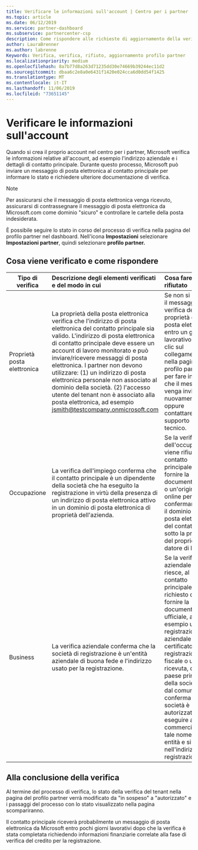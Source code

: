 ```yaml
---
title: Verificare le informazioni sull'account | Centro per i partner
ms.topic: article
ms.date: 06/12/2019
ms.service: partner-dashboard
ms.subservice: partnercenter-csp
description: Come rispondere alle richieste di aggiornamento della verifica da Microsoft
author: LauraBrenner
ms.author: labrenne
Keywords: Verifica, verifica, rifiuto, aggiornamento profilo partner
ms.localizationpriority: medium
ms.openlocfilehash: 8a7b77d8a263d71235dd30e74669b39244ec11d2
ms.sourcegitcommit: dbaa6c2e8a0e6431f1420e024cca6d0dd54f1425
ms.translationtype: MT
ms.contentlocale: it-IT
ms.lasthandoff: 11/06/2019
ms.locfileid: "73651145"
---
```

# <a name="verify-your-account-information"></a>Verificare le informazioni sull'account

Quando si crea il proprio account nel centro per i partner, Microsoft verifica le informazioni relative all'account, ad esempio l'indirizzo aziendale e i dettagli di contatto principale. Durante questo processo, Microsoft può inviare un messaggio di posta elettronica al contatto principale per informare lo stato e richiedere ulteriore documentazione di verifica. 

>[!Note]
>Per assicurarsi che il messaggio di posta elettronica venga ricevuto, assicurarsi di contrassegnare il messaggio di posta elettronica da Microsoft.com come dominio "sicuro" e controllare le cartelle della posta indesiderata.

È possibile seguire lo stato in corso del processo di verifica nella pagina del profilo partner nel dashboard. Nell'icona **Impostazioni** selezionare **Impostazioni partner**, quindi selezionare **profilo partner.**

## <a name="what-is-verified-and-how-to-respond"></a>Cosa viene verificato e come rispondere

|**Tipo di verifica**   |**Descrizione degli elementi verificati e del modo in cui**   |**Cosa fare se rifiutato**   |
|----------------------------|:-----------------------------------|:--------------------------------------|
|Proprietà posta elettronica   |La proprietà della posta elettronica verifica che l'indirizzo di posta elettronica del contatto principale sia valido.  L'indirizzo di posta elettronica di contatto principale deve essere un account di lavoro monitorato e può inviare/ricevere messaggi di posta elettronica.  I partner non devono utilizzare: (1) un indirizzo di posta elettronica personale non associato al dominio della società. (2) l'accesso utente del tenant non è associato alla posta elettronica, ad esempio jsmith@testcompany.onmicrosoft.com   |Se non si riceve il messaggio di verifica della proprietà della posta elettronica entro un giorno lavorativo, fare clic sul collegamento nella pagina profilo partner per fare in modo che il messaggio venga inviato nuovamente oppure contattare il supporto tecnico.|
|Occupazione |La verifica dell'impiego conferma che il contatto principale è un dipendente della società che ha eseguito la registrazione in virtù della presenza di un indirizzo di posta elettronica attivo in un dominio di posta elettronica di proprietà dell'azienda.|Se la verifica dell'occupazione viene rifiutata, il contatto principale può fornire la documentazione o un'origine online per confermare che il dominio di posta elettronica del contatto è sotto la proprietà del proprio datore di lavoro.|
|Business   |La verifica aziendale conferma che la società di registrazione è un'entità aziendale di buona fede e l'indirizzo usato per la registrazione.|Se la verifica aziendale non riesce, al contatto principale verrà richiesto di fornire la documentazione ufficiale, ad esempio una registrazione aziendale o un certificato di registrazione fiscale o una ricevuta, dal paese principale della società o dal comune che conferma che la società è autorizzato a eseguire attività commerciali con tale nome di entità e si trova nell'indirizzo di registrazione.|

## <a name="when-verification-concludes"></a>Alla conclusione della verifica

Al termine del processo di verifica, lo stato della verifica del tenant nella pagina del profilo partner verrà modificato da "in sospeso" a "autorizzato" e i passaggi del processo con lo stato visualizzato nella pagina scompariranno.

Il contatto principale riceverà probabilmente un messaggio di posta elettronica da Microsoft entro pochi giorni lavorativi dopo che la verifica è stata completata richiedendo informazioni finanziarie correlate alla fase di verifica del credito per la registrazione.